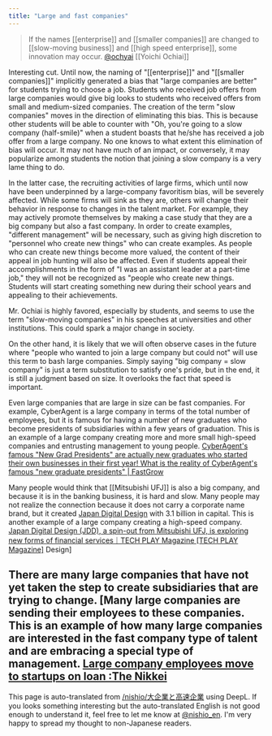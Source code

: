```yaml
---
title: "Large and fast companies"
---
```


>  If the names [[enterprise]] and [[smaller companies]] are changed to [[slow-moving business]] and [[high speed enterprise]], some innovation may occur.
[@ochyai](https://twitter.com/ochyai/status/1025158189405298688)  [[Yoichi Ochiai]]

Interesting cut.
Until now, the naming of "[[enterprise]]" and "[[smaller companies]]" implicitly generated a bias that "large companies are better" for students trying to choose a job. Students who received job offers from large companies would give big looks to students who received offers from small and medium-sized companies.
The creation of the term "slow companies" moves in the direction of eliminating this bias. This is because other students will be able to counter with "Oh, you're going to a slow company (half-smile)" when a student boasts that he/she has received a job offer from a large company.
No one knows to what extent this elimination of bias will occur. It may not have much of an impact, or conversely, it may popularize among students the notion that joining a slow company is a very lame thing to do.

In the latter case, the recruiting activities of large firms, which until now have been underpinned by a large-company favoritism bias, will be severely affected. While some firms will sink as they are, others will change their behavior in response to changes in the talent market. For example, they may actively promote themselves by making a case study that they are a big company but also a fast company. In order to create examples, "different management" will be necessary, such as giving high discretion to "personnel who create new things" who can create examples. As people who can create new things become more valued, the content of their appeal in job hunting will also be affected. Even if students appeal their accomplishments in the form of "I was an assistant leader at a part-time job," they will not be recognized as "people who create new things. Students will start creating something new during their school years and appealing to their achievements.

Mr. Ochiai is highly favored, especially by students, and seems to use the term "slow-moving companies" in his speeches at universities and other institutions. This could spark a major change in society.

On the other hand, it is likely that we will often observe cases in the future where "people who wanted to join a large company but could not" will use this term to bash large companies. Simply saying "big company = slow company" is just a term substitution to satisfy one's pride, but in the end, it is still a judgment based on size. It overlooks the fact that speed is important.

Even large companies that are large in size can be fast companies. For example, CyberAgent is a large company in terms of the total number of employees, but it is famous for having a number of new graduates who become presidents of subsidiaries within a few years of graduation. This is an example of a large company creating more and more small high-speed companies and entrusting management to young people.
[CyberAgent's famous "New Grad Presidents" are actually new graduates who started their own businesses in their first year! What is the reality of CyberAgent's famous "new graduate presidents" | FastGrow](https://www.fastgrow.jp/articles/ca-new-graduate)

Many people would think that [[Mitsubishi UFJ]] is also a big company, and because it is in the banking business, it is hard and slow. Many people may not realize the connection because it does not carry a corporate name brand, but it created [Japan Digital Design](https://www.japan-d2.com/company) with 3.1 billion in capital. This is another example of a large company creating a high-speed company.
[Japan Digital Design (JDD), a spin-out from Mitsubishi UFJ, is exploring new forms of financial services｜TECH PLAY Magazine [TECH PLAY Magazine]](https://techplay.jp/column/411) Design]

There are many large companies that have not yet taken the step to create subsidiaries that are trying to change. [Many large companies are sending their employees to these companies. This is an example of how many large companies are interested in the fast company type of talent and are embracing a special type of management.
[Large company employees move to startups on loan :The Nikkei](https://www.nikkei.com/article/DGXMZO26142440V20C18A1XY0000/)
---
This page is auto-translated from [/nishio/大企業と高速企業](https://scrapbox.io/nishio/大企業と高速企業) using DeepL. If you looks something interesting but the auto-translated English is not good enough to understand it, feel free to let me know at [@nishio_en](https://twitter.com/nishio_en). I'm very happy to spread my thought to non-Japanese readers.